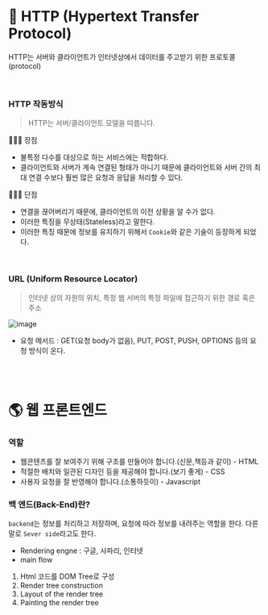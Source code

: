 📧 HTTP (Hypertext Transfer Protocol)
===
HTTP는 서버와 클라이언트가 인터넷상에서 데이터를 주고받기 위한 프로토콜(protocol)
  
  <br>
  
### HTTP 작동방식
  > HTTP는 서버/클라이언트 모델을 따릅니다.

🙋🏻‍♂️ 장점
- 불특정 다수를 대상으로 하는 서비스에는 적합하다.
- 클라이언트와 서버가 계속 연결된 형태가 아니기 때문에 클라이언트와 서버 간의 최대 연결 수보다 훨씬 많은 요청과 응답을 처리할 수 있다.

🙅🏻‍♂️ 단점
- 연결을 끊어버리기 때문에, 클라이언트의 이전 상황을 알 수가 없다.
- 이러한 특징을 무상태(Stateless)라고 말한다.
- 이러한 특징 때문에 정보를 유지하기 위해서 `Cookie`와 같은 기술이 등장하게 되었다.

<br>

### URL (Uniform Resource Locator)
  > 인터넷 상의 자원의 위치, 특정 웹 서버의 특정 파일에 접근하기 위한 경로 혹은 주소

![image](https://cphinf.pstatic.net/mooc/20180119_25/1516354290022wUY3x_PNG/http_-_.png)

- 요청 메서드 : GET(요청 body가 없음), PUT, POST, PUSH, OPTIONS 등의 요청 방식이 온다.

<br>
<br>

🌎 웹 프론트엔드
===

### 역할
* 웹콘텐츠를 잘 보여주기 위해 구조를 만들어야 합니다.(신문,책등과 같이) - HTML
* 적절한 배치와 일관된 디자인 등을 제공해야 합니다.(보기 좋게) - CSS
* 사용자 요청을 잘 반영해야 합니다.(소통하듯이) - Javascript

### 백 엔드(Back-End)란?

`backend`는 정보를 처리하고 저장하며, 요청에 따라 정보를 내려주는 역할을 한다. 다른 말로 `Sever side`라고도 한다.

- Rendering engne : 구글, 사파리, 인터넷
- main flow
1. Html 코드를 DOM Tree로 구성
2. Render tree construction
3. Layout of the render tree
4. Painting the render tree




